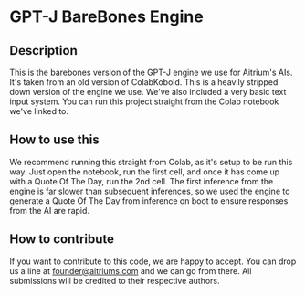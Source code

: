 # GPT-J BareBones Engine
## Description
This is the barebones version of the GPT-J engine we use for Aitrium's AIs.  It's taken from an old version of ColabKobold.  This is a heavily stripped down version of the engine we use.  We've also included a very basic text input system.  You can run this project straight from the Colab notebook we've linked to.  

## How to use this
We recommend running this straight from Colab, as it's setup to be run this way.  Just open the notebook, run the first cell, and once it has come up with a Quote Of The Day, run the 2nd cell.  The first inference from the engine is far slower than subsequent inferences, so we used the engine to generate a Quote Of The Day from inference on boot to ensure responses from the AI are rapid.

## How to contribute
If you want to contribute to this code, we are happy to accept.  You can drop us a line at founder@aitriums.com and we can go from there.  All submissions will be credited to their respective authors.

